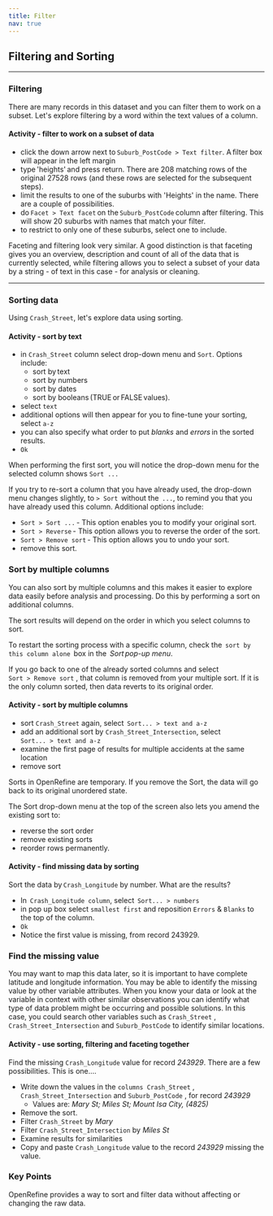 ```yaml
---
title: Filter
nav: true
---
```


## Filtering and Sorting

------

### Filtering

There are many records in this dataset and you can filter them to work on a subset. Let's explore filtering by a word within the text values of a column.

#### Activity - filter to work on a subset of data

- click the down arrow next to `Suburb_PostCode > Text filter`. A filter box will appear in the left margin
- type 'heights' and press return. There are 208 matching rows of the original 27528 rows (and these rows are selected for the subsequent steps).
- limit the results to one of the suburbs with 'Heights' in the name. There are a couple of possibilities.
- do `Facet > Text facet` on the `Suburb_PostCode` column after filtering. This will show 20 suburbs with names that match your filter.
- to restrict to only one of these suburbs, select one to include.

Faceting and filtering look very similar. A good distinction is that faceting gives you an overview, description and count of all of the data that is currently selected, while filtering allows you to select a subset of your data by a string - of text in this case - for analysis or cleaning.

------

### Sorting data

Using `Crash_Street`, let's explore data using sorting.

#### Activity - sort by text

- in `Crash_Street` column select drop-down menu and `Sort`.  Options include:
  - sort by text
  - sort by numbers
  - sort by dates
  - sort by booleans (TRUE or FALSE values). 
- select `text`
- additional options will then appear for you to fine-tune your sorting, select `a-z`
- you can also specify what order to put *blanks* and *errors* in the sorted results.
- `Ok`

When performing the first sort, you will notice the drop-down menu for the selected column shows  `Sort ...` 

If you try to re-sort a column that you have already used, the drop-down menu changes slightly, to  `> Sort`  without the  `...`, to remind you that you have already used this column. Additional options include:

  - `Sort > Sort ...` - This option enables you to modify your original sort.
  - `Sort > Reverse` - This option allows you to reverse the order of the sort.
  - `Sort > Remove sort` - This option allows you to undo your sort.
- remove this sort. 

### Sort by multiple columns

You can also sort by multiple columns and this makes it easier to explore data easily before analysis and processing. Do this by performing a sort on additional columns.

The sort results will depend on the order in which you select columns to sort.

To restart the sorting process with a specific column, check the  `sort by this column alone`  box in the  *Sort pop-up menu*.

If you go back to one of the already sorted columns and select `Sort > Remove sort` , that column is removed from your multiple sort. If it is the only column sorted, then data reverts to its original order.

#### Activity - sort by multiple columns

- sort  `Crash_Street` again, select  `Sort... > text and a-z`
- add an additional sort by  `Crash_Street_Intersection`, select  `Sort... > text and a-z`
- examine the first page of results for multiple accidents at the same location
- remove sort

Sorts in OpenRefine are temporary. If you remove the Sort, the data will go back to its original unordered state.

The Sort drop-down menu at the top of the screen also lets you amend the existing sort to:
- reverse the sort order
- remove existing sorts
- reorder rows permanently.

#### Activity - find missing data by sorting

Sort the data by `Crash_Longitude` by number. What are the results?

- In  `Crash_Longitude column`, select  `Sort... > numbers` 
- in pop up box select  `smallest first` and reposition  `Errors` &  `Blanks` to the top of the column.
- `Ok`
- Notice the first value is missing, from record 243929.

### Find the missing value

You may want to map this data later, so it is important to have complete latitude and longitude information.  You may be able to identify the missing value by other variable attributes.  When you know your data or look at the variable in context with other similar observations you can identify what type of data problem might be occurring and possible solutions.  In this case, you could search other variables such as  `Crash_Street` ,  `Crash_Street_Intersection`  and  `Suburb_PostCode` to identify similar locations.

#### Activity - use sorting, filtering and faceting together

Find the missing `Crash_Longitude` value for record *243929*. There are a few possibilities.  This is one....

- Write down the values in the  `columns Crash_Street` ,  `Crash_Street_Intersection`  and  `Suburb_PostCode` , for record *243929*
  - Values are: *Mary St; Miles St; Mount Isa City, (4825)*
- Remove the sort.
- Filter  `Crash_Street`  by *Mary*
- Filter  `Crash_Street_Intersection`  by *Miles St*
- Examine results for similarities
- Copy and paste  `Crash_Longitude`  value to the record *243929* missing the value.

### Key Points

OpenRefine provides a way to sort and filter data without affecting or changing the raw data.
